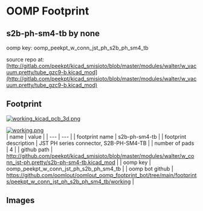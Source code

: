 # OOMP Footprint  
## s2b-ph-sm4-tb  by none  
  
oomp key: oomp_peekpt_w_conn_jst_ph_s2b_ph_sm4_tb  
  
source repo at: [http://gitlab.com/peekpt/kicad_smisioto/blob/master/modules/walter/w_vacuum.pretty/tube_gzc9-b.kicad_mod](http://gitlab.com/peekpt/kicad_smisioto/blob/master/modules/walter/w_vacuum.pretty/tube_gzc9-b.kicad_mod)  
## Footprint  
  
[![working_kicad_pcb_3d.png](working_kicad_pcb_3d_600.png)](working_kicad_pcb_3d.png)  
  
[![working.png](working_600.png)](working.png)  
| name | value | 
| --- | --- | 
| footprint name | s2b-ph-sm4-tb | 
| footprint description | JST PH series connector, S2B-PH-SM4-TB | 
| number of pads | 4 | 
| github path | http://github.com/peekpt/kicad_smisioto/blob/master/modules/walter/w_conn_jst-ph.pretty/s2b-ph-sm4-tb.kicad_mod | 
| oomp key | oomp_peekpt_w_conn_jst_ph_s2b_ph_sm4_tb | 
| oomp bot github | https://github.com/oomlout/oomlout_oomp_footprint_bot/tree/main/footprints/peekpt_w_conn_jst_ph_s2b_ph_sm4_tb/working | 
## Images  
